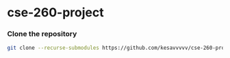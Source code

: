 # cse-260-project

### Clone the repository

```bash
git clone --recurse-submodules https://github.com/kesavvvvv/cse-260-project.git
```